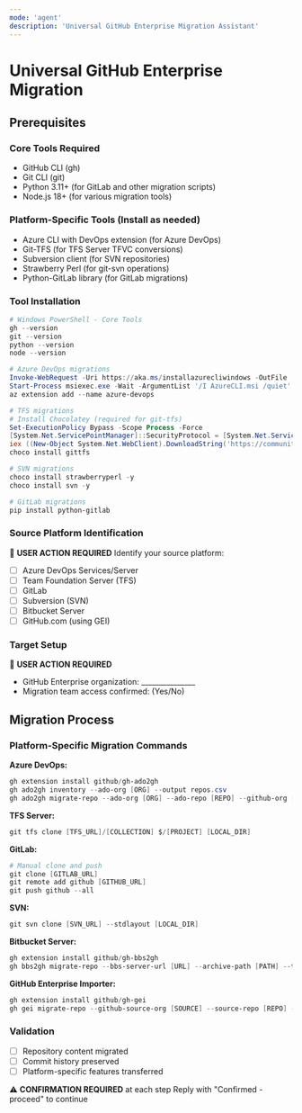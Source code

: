 ```yaml
---
mode: 'agent'
description: 'Universal GitHub Enterprise Migration Assistant'
---
```


# Universal GitHub Enterprise Migration

## Prerequisites

### Core Tools Required
- GitHub CLI (gh)
- Git CLI (git)
- Python 3.11+ (for GitLab and other migration scripts)
- Node.js 18+ (for various migration tools)

### Platform-Specific Tools (Install as needed)
- Azure CLI with DevOps extension (for Azure DevOps)
- Git-TFS (for TFS Server TFVC conversions)
- Subversion client (for SVN repositories)
- Strawberry Perl (for git-svn operations)
- Python-GitLab library (for GitLab migrations)

### Tool Installation
```powershell
# Windows PowerShell - Core Tools
gh --version
git --version
python --version
node --version

# Azure DevOps migrations
Invoke-WebRequest -Uri https://aka.ms/installazurecliwindows -OutFile .\AzureCLI.msi
Start-Process msiexec.exe -Wait -ArgumentList '/I AzureCLI.msi /quiet'
az extension add --name azure-devops

# TFS migrations
# Install Chocolatey (required for git-tfs)
Set-ExecutionPolicy Bypass -Scope Process -Force
[System.Net.ServicePointManager]::SecurityProtocol = [System.Net.ServicePointManager]::SecurityProtocol -bor 3072
iex ((New-Object System.Net.WebClient).DownloadString('https://community.chocolatey.org/install.ps1'))
choco install gittfs

# SVN migrations
choco install strawberryperl -y
choco install svn -y

# GitLab migrations
pip install python-gitlab
```

### Source Platform Identification
🔧 **USER ACTION REQUIRED**
Identify your source platform:
- [ ] Azure DevOps Services/Server
- [ ] Team Foundation Server (TFS)
- [ ] GitLab
- [ ] Subversion (SVN)
- [ ] Bitbucket Server
- [ ] GitHub.com (using GEI)

### Target Setup
🔧 **USER ACTION REQUIRED**
- GitHub Enterprise organization: _______________
- Migration team access confirmed: (Yes/No)

## Migration Process

### Platform-Specific Migration Commands

**Azure DevOps:**
```powershell
gh extension install github/gh-ado2gh
gh ado2gh inventory --ado-org [ORG] --output repos.csv
gh ado2gh migrate-repo --ado-org [ORG] --ado-repo [REPO] --github-org [GH_ORG] --github-repo [REPO]
```

**TFS Server:**
```powershell
git tfs clone [TFS_URL]/[COLLECTION] $/[PROJECT] [LOCAL_DIR]
```

**GitLab:**
```powershell
# Manual clone and push
git clone [GITLAB_URL]
git remote add github [GITHUB_URL]
git push github --all
```

**SVN:**
```powershell
git svn clone [SVN_URL] --stdlayout [LOCAL_DIR]
```

**Bitbucket Server:**
```powershell
gh extension install github/gh-bbs2gh
gh bbs2gh migrate-repo --bbs-server-url [URL] --archive-path [PATH] --target-repo [OWNER/REPO]
```

**GitHub Enterprise Importer:**
```powershell
gh extension install github/gh-gei
gh gei migrate-repo --github-source-org [SOURCE] --source-repo [REPO] --github-target-org [TARGET] --target-repo [REPO]
```

### Validation
- [ ] Repository content migrated
- [ ] Commit history preserved
- [ ] Platform-specific features transferred

⚠️ **CONFIRMATION REQUIRED** at each step
Reply with "Confirmed - proceed" to continue
